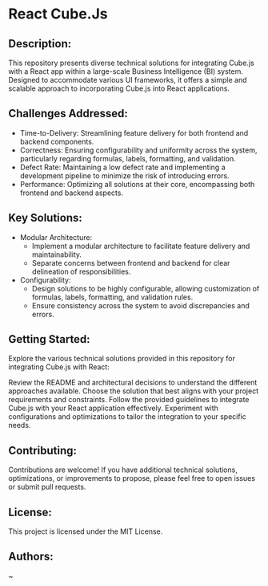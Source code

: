 # React Cube.Js

## Description:
This repository presents diverse technical solutions for integrating Cube.js with a React app within a large-scale Business Intelligence (BI) system. Designed to accommodate various UI frameworks, it offers a simple and scalable approach to incorporating Cube.js into React applications.

## Challenges Addressed:

- Time-to-Delivery: Streamlining feature delivery for both frontend and backend components.
- Correctness: Ensuring configurability and uniformity across the system, particularly regarding formulas, labels, formatting, and validation.
- Defect Rate: Maintaining a low defect rate and implementing a development pipeline to minimize the risk of introducing errors.
- Performance: Optimizing all solutions at their core, encompassing both frontend and backend aspects.


## Key Solutions:

- Modular Architecture:
  - Implement a modular architecture to facilitate feature delivery and maintainability.
  - Separate concerns between frontend and backend for clear delineation of responsibilities.
- Configurability:
  - Design solutions to be highly configurable, allowing customization of formulas, labels, formatting, and validation rules.
  - Ensure consistency across the system to avoid discrepancies and errors.

## Getting Started:
Explore the various technical solutions provided in this repository for integrating Cube.js with React:

Review the README and architectural decisions to understand the different approaches available.
Choose the solution that best aligns with your project requirements and constraints.
Follow the provided guidelines to integrate Cube.js with your React application effectively.
Experiment with configurations and optimizations to tailor the integration to your specific needs.

## Contributing:
Contributions are welcome! If you have additional technical solutions, optimizations, or improvements to propose, please feel free to open issues or submit pull requests.

## License:
This project is licensed under the MIT License.

## Authors:

~

